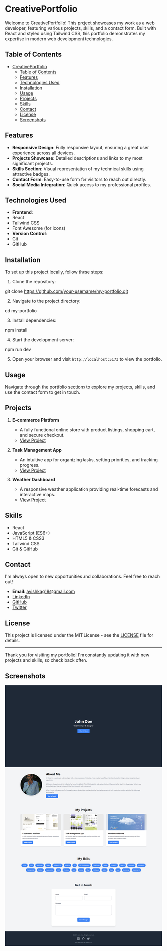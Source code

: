 # CreativePortfolio

Welcome to CreativePortfolio! This project showcases my work as a web developer, featuring various projects, skills, and a contact form. Built with React and styled using Tailwind CSS, this portfolio demonstrates my expertise in modern web development technologies.

## Table of Contents

- [CreativePortfolio](#creativeportfolio)
  - [Table of Contents](#table-of-contents)
  - [Features](#features)
  - [Technologies Used](#technologies-used)
  - [Installation](#installation)
  - [Usage](#usage)
  - [Projects](#projects)
  - [Skills](#skills)
  - [Contact](#contact)
  - [License](#license)
  - [Screenshots](#screenshots)

## Features

- **Responsive Design**: Fully responsive layout, ensuring a great user experience across all devices.
- **Projects Showcase**: Detailed descriptions and links to my most significant projects.
- **Skills Section**: Visual representation of my technical skills using attractive badges.
- **Contact Form**: Easy-to-use form for visitors to reach out directly.
- **Social Media Integration**: Quick access to my professional profiles.

## Technologies Used

- **Frontend**:
- React
- Tailwind CSS
- Font Awesome (for icons)
- **Version Control**:
- Git
- GitHub

## Installation

To set up this project locally, follow these steps:

1. Clone the repository:

git clone https://github.com/your-username/my-portfolio.git

2. Navigate to the project directory:

cd my-portfolio

3. Install dependencies:

npm install

4. Start the development server:

npm run dev

5. Open your browser and visit `http://localhost:5173` to view the portfolio.

## Usage

Navigate through the portfolio sections to explore my projects, skills, and use the contact form to get in touch.

## Projects

1. **E-commerce Platform**

   - A fully functional online store with product listings, shopping cart, and secure checkout.
   - [View Project](/ecommerce)

2. **Task Management App**

   - An intuitive app for organizing tasks, setting priorities, and tracking progress.
   - [View Project](/task-management)

3. **Weather Dashboard**
   - A responsive weather application providing real-time forecasts and interactive maps.
   - [View Project](/weather-dashboard)

## Skills

- React
- JavaScript (ES6+)
- HTML5 & CSS3
- Tailwind CSS
- Git & GitHub

## Contact

I'm always open to new opportunities and collaborations. Feel free to reach out!

- **Email**: avishkag18@gmail.com
- [LinkedIn](https://www.linkedin.com/in/avishkagihan/)
- [GitHub](https://github.com/AvishkaGihan)
- [Twitter](https://x.com/AvishkaGih51322)

## License

This project is licensed under the MIT License - see the [LICENSE](LICENSE) file for details.

---

Thank you for visiting my portfolio! I'm constantly updating it with new projects and skills, so check back often.

## Screenshots

![Portfolio Home Page](/screenshots/screenshot.png)
